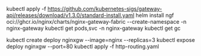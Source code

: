 kubectl apply -f https://github.com/kubernetes-sigs/gateway-api/releases/download/v1.3.0/standard-install.yaml
helm install ngf oci://ghcr.io/nginx/charts/nginx-gateway-fabric --create-namespace -n nginx-gateway
kubectl get pods,svc -n nginx-gateway
kubectl get gc

kubectl create deploy nginxgw --image=nginx --replicas=3
kubectl expose deploy nginxgw --port=80
kubectl apply -f http-routing.yaml
